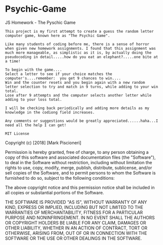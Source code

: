 # Psychic-Game
JS Homework - The Pyschic Game

    This project is my first attempt to create a guess the random letter computer game, known here as "The Psychic Game".
    
    Like many students of coding before me, there is a sense of horror when given new homework assignments. I found that this assignment was much more manageable, as simplistic as it is, by actually doing the pseudocoding in detail.....how do you eat an elephant?.....one bite at a time!

    To begin with the game....
    Select a letter to see if your choice matches the computer's....remember:  you get 9 chances to win....
    Win and the counter resets and you begin again with a new random letter selection to try and match in 9 turns, while adding to your win total.
    Lose after 9 attempts and the computer selects another letter while adding to your loss total.

    I will be checking back periodically and adding more details as my knowledge in the codiong field increases. 

    Any comments or suggestions would be greatly appreciated......haha...I need all the help I can get!

    MIT License

Copyright (c) [2018] [Mark Piscioneri]

Permission is hereby granted, free of charge, to any person obtaining a copy
of this software and associated documentation files (the "Software"), to deal
in the Software without restriction, including without limitation the rights
to use, copy, modify, merge, publish, distribute, sublicense, and/or sell
copies of the Software, and to permit persons to whom the Software is
furnished to do so, subject to the following conditions:

The above copyright notice and this permission notice shall be included in all
copies or substantial portions of the Software.

THE SOFTWARE IS PROVIDED "AS IS", WITHOUT WARRANTY OF ANY KIND, EXPRESS OR
IMPLIED, INCLUDING BUT NOT LIMITED TO THE WARRANTIES OF MERCHANTABILITY,
FITNESS FOR A PARTICULAR PURPOSE AND NONINFRINGEMENT. IN NO EVENT SHALL THE
AUTHORS OR COPYRIGHT HOLDERS BE LIABLE FOR ANY CLAIM, DAMAGES OR OTHER
LIABILITY, WHETHER IN AN ACTION OF CONTRACT, TORT OR OTHERWISE, ARISING FROM,
OUT OF OR IN CONNECTION WITH THE SOFTWARE OR THE USE OR OTHER DEALINGS IN THE
SOFTWARE.


   












